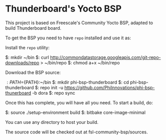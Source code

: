 Thunderboard's Yocto BSP
========================

This project is based on Freescale's Community Yocto BSP, adapted to build
Thunderboard board.

To get the BSP you need to have `repo` installed and use it as:

Install the `repo` utility:

$: mkdir ~/bin
$: curl http://commondatastorage.googleapis.com/git-repo-downloads/repo > ~/bin/repo
$: chmod a+x ~/bin/repo

Download the BSP source:

$: PATH=${PATH}:~/bin
$: mkdir phi-bsp-thunderboard
$: cd phi-bsp-thunderboard
$: repo init -u https://github.com/PhiInnovations/phi-bsp-thunerboard -b dora
$: repo sync

Once this has complete, you will have all you need. To start a build, do:

$: source ./setup-environment build
$: bitbake core-image-minimal

You can use any directory to host your build.

The source code will be checked out at fsl-community-bsp/sources.

